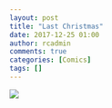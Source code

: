 ```yaml
---
layout: post
title: "Last Christmas"
date: 2017-12-25 01:00
author: rcadmin
comments: true
categories: [Comics]
tags: []
---
```

<a href="../comics/2017/12/25/last-christmas"><img src="http://dl.bitsmack.com/comics/20171225.jpg" /></a>
